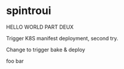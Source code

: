 # spintroui


HELLO WORLD PART DEUX


Trigger K8S manifest deployment, second try.

Change to trigger bake & deploy

foo
bar
